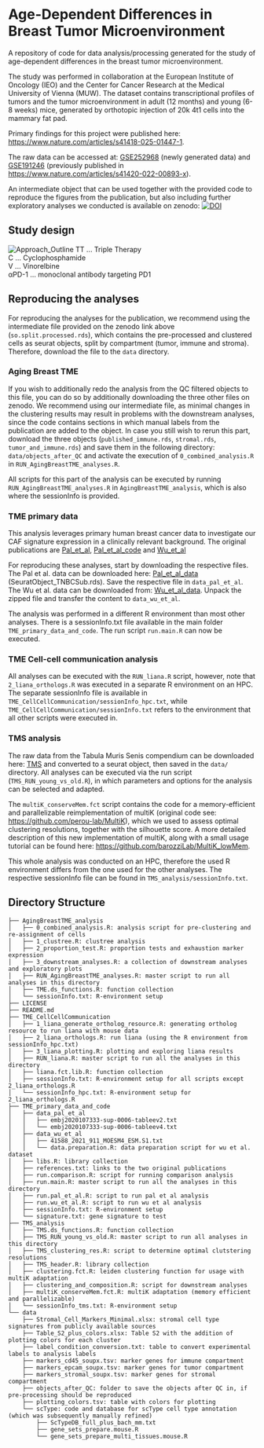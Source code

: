 # Age-Dependent Differences in Breast Tumor Microenvironment
A repository of code for data analysis/processing generated for the study of age-dependent differences in the breast tumor microenvironment.

The study was performed in collaboration at the European Institute of Oncology (IEO) and the Center for Cancer Research at the Medical University of Vienna (MUW). The dataset contains transcriptional profiles of tumors and the tumor microenvironment in adult (12 months) and young (6-8 weeks) mice, generated by orthotopic injection of 20k 4t1 cells into the mammary fat pad.

Primary findings for this project were published here: https://www.nature.com/articles/s41418-025-01447-1.

The raw data can be accessed at: [GSE252968](https://www.ncbi.nlm.nih.gov/geo/query/acc.cgi?acc=GSE252968) (newly generated data) and [GSE191246](https://www.ncbi.nlm.nih.gov/geo/query/acc.cgi?acc=GSE191246) (previously published in https://www.nature.com/articles/s41420-022-00893-x).

An intermediate object that can be used together with the provided code to reproduce the figures from the publication, but also including further exploratory analyses we conducted is available on zenodo: [![DOI](https://zenodo.org/badge/DOI/10.5281/zenodo.13960874.svg)](https://doi.org/10.5281/zenodo.13960874)

## Study design
![Approach_Outline](https://github.com/user-attachments/assets/d7645144-6530-48e8-9066-ed9b60b1a3c4)
TT ... Triple Therapy  
C ... Cyclophosphamide  
V ... Vinorelbine  
αPD-1 ... monoclonal antibody targeting PD1  

## Reproducing the analyses

For reproducing the analyses for the publication, we recommend using the intermediate file provided on the zenodo link above (`so.split.processed.rds`), which contains the pre-processed and clustered cells as seurat objects, split by compartment (tumor, immune and stroma). Therefore, download the file to the `data` directory.

### Aging Breast TME

If you wish to additionally redo the analysis from the QC filtered objects to this file, you can do so by additionally downloading the three other files on zenodo. We recommend using our intermediate file, as minimal changes in the clustering results may result in problems with the downstream analyses, since the code contains sections in which manual labels from the publication are added to the object.
In case you still wish to rerun this part, download the three objects (`published_immune.rds`, `stromal.rds`, `tumor_and_immune.rds`) and save them in the following directory: `data/objects_after_QC` and activate the execution of `0_combined_analysis.R` in `RUN_AgingBreastTME_analyses.R`.

All scripts for this part of the analysis can be executed by running `RUN_AgingBreastTME_analyses.R` in `AgingBreastTME_analysis`, which is also where the sessionInfo is provided.

### TME primary data

This analysis leverages primary human breast cancer data to investigate our CAF signature expression in a clinically relevant background. The original publications are
[Pal_et_al](https://www.embopress.org/doi/full/10.15252/embj.2020107333), [Pal_et_al_code](https://www.nature.com/articles/s41597-022-01236-2) and [Wu_et_al](https://www.nature.com/articles/s41588-021-00911-1)

For reproducing these analyses, start by downloading the respective files. The Pal et al. data can be downloaded here: [Pal_et_al_data](https://figshare.com/articles/dataset/Data_R_code_and_output_Seurat_Objects_for_single_cell_RNA-seq_analysis_of_human_breast_tissues/17058077) (SeuratObject_TNBCSub.rds). Save the respective file in `data_pal_et_al`.
The Wu et al. data can be downloaded from: [Wu_et_al_data](https://www.ncbi.nlm.nih.gov/geo/query/acc.cgi?acc=GSE176078). Unpack the zipped file and transfer the content to `data_wu_et_al`.

The analysis was performed in a different R environment than most other analyses. There is a sessionInfo.txt file available in the main folder `TME_primary_data_and_code`.
The run script `run.main.R` can now be executed.

### TME Cell-cell communication analysis

All analyses can be executed with the `RUN_liana.R` script, however, note that `2_liana_orthologs.R` was executed in a separate R environment on an HPC. The separate sessionInfo file is available in `TME_CellCellCommunication/sessionInfo_hpc.txt`, while `TME_CellCellCommunication/sessionInfo.txt` refers to the environment that all other scripts were executed in.

### TMS analysis

The raw data from the Tabula Muris Senis compendium can be downloaded here: [TMS](https://figshare.com/ndownloader/files/23872862) and converted to a seurat object, then saved in the `data/` directory.
All analyses can be executed via the run script (`TMS_RUN_young_vs_old.R`), in which parameters and options for the analysis can be selected and adapted.

The `multiK_conserveMem.fct` script contains the code for a memory-efficient and parallelizable reimplementation of multiK (original code see: https://github.com/perou-lab/MultiK), which we used to assess optimal clustering resolutions, together with the silhouette score. A more detailed description of this new implementation of multiK, along with a small usage tutorial can be found here: https://github.com/barozziLab/MultiK_lowMem.

This whole analysis was conducted on an HPC, therefore the used R environment differs from the one used for the other analyses. The respective sessionInfo file can be found in `TMS_analysis/sessionInfo.txt`.

## Directory Structure
```
├── AgingBreastTME_analysis
│   ├── 0_combined_analysis.R: analysis script for pre-clustering and re-assignment of cells
│   ├── 1_clustree.R: clustree analysis
│   ├── 2_proportion_test.R: proportion tests and exhaustion marker expression
│   ├── 3_downstream_analyses.R: a collection of downstream analyses and exploratory plots
│   ├── RUN_AgingBreastTME_analyses.R: master script to run all analyses in this directory
│   ├── TME.ds_functions.R: function collection
│   └── sessionInfo.txt: R-environment setup
├── LICENSE
├── README.md
├── TME_CellCellCommunication
│   ├── 1_liana_generate_ortholog_resource.R: generating ortholog resource to run liana with mouse data
│   ├── 2_liana_orthologs.R: run liana (using the R environment from sessionInfo_hpc.txt)
│   ├── 3_liana_plotting.R: plotting and exploring liana results
│   ├── RUN_liana.R: master script to run all the analyses in this directory
│   ├── liana.fct.lib.R: function collection
│   ├── sessionInfo.txt: R-environment setup for all scripts except 2_liana_orthologs.R
│   └── sessionInfo_hpc.txt: R-environment setup for 2_liana_orthologs.R
├── TME_primary_data_and_code
│   ├── data_pal_et_al
│   │   ├── embj2020107333-sup-0006-tableev2.txt
│   │   └── embj2020107333-sup-0006-tableev4.txt
│   ├── data_wu_et_al
│   │   ├── 41588_2021_911_MOESM4_ESM.S1.txt
│   │   └── data.preparation.R: data preparation script for wu et al. dataset
│   ├── libs.R: library collection
│   ├── references.txt: links to the two original publications
│   ├── run.comparison.R: script for running comparison analysis
│   ├── run.main.R: master script to run all the analyses in this directory
│   ├── run.pal_et_al.R: script to run pal et al analysis
│   ├── run.wu_et_al.R: script to run wu et al analysis
│   ├── sessionInfo.txt: R-environment setup
│   └── signature.txt: gene signature to test
├── TMS_analysis
│   ├── TMS.ds_functions.R: function collection
│   ├── TMS_RUN_young_vs_old.R: master script to run all analyses in this directory
│   ├── TMS_clustering_res.R: script to determine optimal clutstering resolutions
│   ├── TMS_header.R: library collection
│   ├── clustering.fct.R: leiden clustering function for usage with multiK adaptation
│   ├── clustering_and_composition.R: script for downstream analyses
│   ├── multiK_conserveMem.fct.R: multiK adaptation (memory efficient and parallelizable)
│   └── sessionInfo_tms.txt: R-environment setup
└── data
    ├── Stromal_Cell_Markers_Minimal.xlsx: stromal cell type signatures from publicly available sources
    ├── Table_S2_plus_colors.xlsx: Table S2 with the addition of plotting colors for each cluster
    ├── label_condition_conversion.txt: table to convert experimental labels to analysis labels
    ├── markers_cd45_soupx.tsv: marker genes for immune compartment
    ├── markers_epcam_soupx.tsv: marker genes for tumor compartment
    ├── markers_stromal_soupx.tsv: marker genes for stromal compartment
    ├── objects_after_QC: folder to save the objects after QC in, if pre-processing should be reproduced
    ├── plotting_colors.tsv: table with colors for plotting
    └── scType: code and database for scType cell type annotation (which was subsequently manually refined)
        ├── ScTypeDB_full_plus_bach_mm.txt
        ├── gene_sets_prepare.mouse.R
        └── gene_sets_prepare_multi_tissues.mouse.R
```

